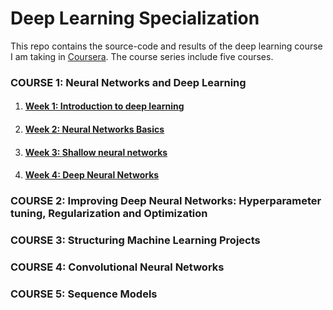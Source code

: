 # Deep Learning Specialization

This repo contains the source-code and results of the deep learning course I am taking in [Coursera](https://www.coursera.org/specializations/deep-learning). The course series include five courses.


### COURSE 1: Neural Networks and Deep Learning

1. #### [Week 1: Introduction to deep learning](https://github.com/ShujunHuang2019/DeepLearning/tree/master/Week1IntroductionPractice)
2. #### [Week 2: Neural Networks Basics](https://github.com/ShujunHuang2019/DeepLearning/tree/master/Week2LogisticRegressionPractice)
3. #### [Week 3: Shallow neural networks](https://github.com/ShujunHuang2019/DeepLearning/tree/master/Week3ShallowNNPractice)
4. #### [Week 4: Deep Neural Networks](https://github.com/ShujunHuang2019/DeepLearning/tree/master/Week4DeepNNPractice)


### COURSE 2: Improving Deep Neural Networks: Hyperparameter tuning, Regularization and Optimization

### COURSE 3: Structuring Machine Learning Projects

### COURSE 4: Convolutional Neural Networks

### COURSE 5: Sequence Models
